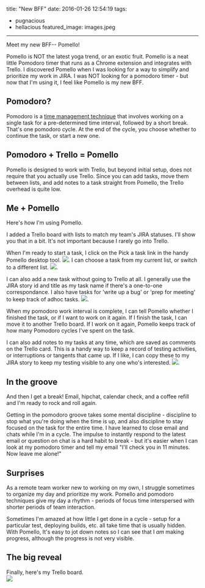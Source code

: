title: "New BFF"
date: 2016-01-26 12:54:19
tags:
  - pugnacious
  - hellacious
featured_image: images.jpeg
---

Meet my new BFF-- Pomello!

Pomello is NOT the latest yoga trend, or an exotic fruit.  Pomello is a neat little Pomodoro timer that runs as a Chrome extension and integrates with Trello.  I discovered Pomello when I was looking for a way to simplify and prioritize my work in JIRA.  I was NOT looking for a pomodoro timer - but now that I'm using it, I feel like Pomello is my new BFF.

## Pomodoro?
Pomodoro is a [time management technique](https://en.wikipedia.org/wiki/Pomodoro_Technique) that involves working on a single task for a pre-determined time interval, followed by a short break.  That's one pomodoro cycle.  At the end of the cycle, you choose whether to continue the task, or start a new one. 

## Pomodoro + Trello = Pomello
Pomello is designed to work with Trello, but beyond initial setup, does not require that you actually use Trello.  Since you can add tasks, move them between lists, and add notes to a task straight from Pomello, the Trello overhead is quite low.

## Me + Pomello

Here's how I'm using Pomello.

I added a Trello board with lists to match my team's JIRA statuses.  I'll show you that in a bit.  It's not important because I rarely go into Trello. 

When I'm ready to start a task, I click on the  Pick a task link in the handy Pomello desktop tool. ![](pickatask.png).  I can choose a task from my current list, or switch to a different list. ![](pickatask2.png).

I can also add a new task without going to Trello at all.  I generally use the JIRA story id and title as my task name if there's a one-to-one correspondance.  I also have tasks for 'write up a bug' or 'prep for meeting' to keep track of adhoc tasks.
![](/addatask.gif).

When my pomodoro work interval is complete, I can tell Pomello whether I finished the task, or if I want to work on it again.  If I finish the task, I can move it to another Trello board.  If I work on it again, Pomello keeps track of how many Pomodoro cycles I've spent on the task.

I can also add notes to my tasks at any time, which are saved as comments on the Trello card.  This is a handy way to keep a record of testing activities, or interruptions or tangents that came up.  If I like, I can copy these to my JIRA story to keep my testing visible to any one who's interested.
![](/finishatask.gif).

## In the groove

And then I get a break!  Email, hipchat, calendar check, and a coffee refill and I'm ready to rock and roll again.  

Getting in the pomodoro groove takes some mental discipline - discipline to stop what you're doing when the time is up, and also discipline to stay focused on the task for the entire time. I have learned to  close email and chats while I'm in a cycle.  The impulse to instantly respond to the latest email or question on chat is a hard habit to break - but it's easier when I can look at my pomodoro timer and tell my email "I'll check you in 11 minutes.  Now leave me alone!" 

## Surprises

As a remote team worker new to working on my own, I struggle sometimes to organize my day and prioritize my work.  Pomello and pomodoro techniques give my day a rhythm - periods of focus time interspersed with shorter periods of team interaction.

Sometimes I'm amazed at how little I get done in a cycle - setup for a particular test, deploying builds, etc.  all take time that is usually hidden.  With Pomello, It's easy to jot down notes so I can see that I *am* making progress, although the progress is not very visible.

## The big reveal

Finally, here's my Trello board.  
![](\Trello-board.png)

